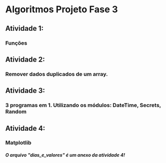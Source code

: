 # Algoritmos Projeto Fase 3



## Atividade 1:
### Funções

## Atividade 2:
### Remover dados duplicados de um array.

## Atividade 3:
### 3 programas em 1. Utilizando os módulos: DateTime, Secrets, Random

## Atividade 4:
### Matplotlib
##### O arquivo "dias_e_valores" é um anexo da atividade 4!